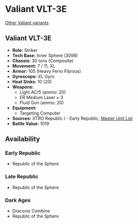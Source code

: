 # Valiant VLT-3E

[Other Valiant variants](../valiant.md)

## Valiant VLT-3E
- **Role:** Striker
- **Tech Base:** Inner Sphere (3098)
- **Chassis:** 30 tons (Composite)
- **Movement:** 7 / 11, XL
- **Armor:** 105 (Heavy Ferro Fibrous)
- **Gyroscope:** XL Gyro
- **Heat Sinks:** 10 (20)
- **Weapons:**
  - Light AC/5 (ammo: 20)
  - ER Medium Laser × 3
  - Fluid Gun (ammo: 20)
- **Equipment:**
  - Targeting Computer
- **Sources:** XTRO Republic I - Early Republic, [Master Unit List](http://masterunitlist.info/Unit/Details/7293/valiant-vlt-3e)
- **Battle Value:** 1019

## Availability

### Early Republic
- Republic of the Sphere

### Late Republic
- Republic of the Sphere

### Dark Ages
- Draconis Combine
- Republic of the Sphere

